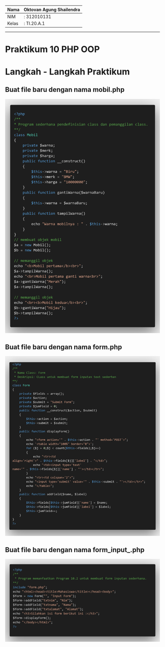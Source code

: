 | Nama  | Oktovan Agung Shailendra|
|-------|-------------------------|
|NIM    |: 312010131              |
|Kelas  |: TI.20.A.1              |

---

# Praktikum 10 PHP OOP

# Langkah - Langkah Praktikum

## Buat file baru dengan nama **mobil.php**
![img](img/mobilphp.png)

## Buat file baru dengan nama **form.php**
![img](img/formphp.png)

## Buat file baru dengan nama **form_input_.php**
![img](img/forminputphp.png)